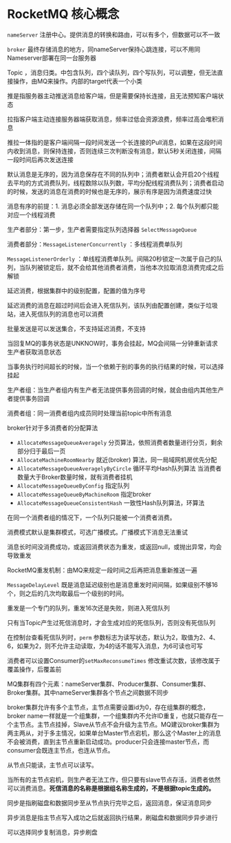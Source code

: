 # RocketMQ 核心概念

`nameServer` 注册中心。提供消息的转换和路由，可以有多个，但数据可以不一致

`broker` 最终存储消息的地方，同nameServer保持心跳连接，可以不用同Nameserver部署在同一台服务器

Topic ，消息归类。中包含队列，四个读队列，四个写队列，可以调整，但无法直接操作，由MQ来操作。内部的target代表一个小类

推是指服务器主动推送消息给客户端，但是需要保持长连接，且无法预知客户端状态

拉指客户端主动连接服务器端获取消息，频率过低会资源浪费，频率过高会堆积消息

推拉一体指的是客户端间隔一段时间发送一个长连接的Pull消息，如果在这段时间内收到消息，则保持连接，否则连续三次判断没有消息，默认5秒关闭连接，间隔一段时间后再次发送连接

默认消息是无序的，因为消息保存在不同的队列中；消费者默认会开启20个线程去平均的方式消费队列，线程数除以队列数，平均分配线程消费队列；消费者启动的时候，发送的消息在消费的时候也是无序的，展示有序是因为消费速度过快

消息有序的前提：1. 消息必须全部发送存储在同一个队列中；2. 每个队列都只能对应一个线程消费

生产者部分：第一步，生产者需要指定队列选择器 `SelectMessageQueue`

消费者部分：`MessageListenerConcurrently` ：多线程消费单队列

`MessageListenerOrderly` ：单线程消费单队列。间隔20秒锁定一次属于自己的队列，当队列被锁定后，就不会给其他消费者消费，当他本次拉取消息消费完成之后解锁

延迟消费，根据集群中的级别配置，配置的值为序号

延迟消费的消息在超过时间后会进入死信队列，该队列由配置创建，类似于垃圾站，进入死信队列的消息也可以消费

批量发送是可以发送集合，不支持延迟消费，不支持

当回复MQ的事务状态是UNKNOW时，事务会挂起，MQ会间隔一分钟重新请求生产者获取消息状态

当事务执行时间超长的时候，当一个依赖于别的事务的执行结果的时候，可以选择挂起

生产者组：当生产者组内有生产者无法提供事务回调的时候，就会由组内其他生产者提供事务回调

消费者组：同一消费者组内成员同时处理当前topic中所有消息



broker针对于多消费者的分配算法

- `AllocateMessageQueueAveragely` 分页算法，依照消费者数量进行分页，剩余部分归于最后一页
- `AllocateMachineRoomNearby` 就近(broker) 算法，同一局域网机房优先分配
- `AllocateMessageQueueAveragelyByCircle` 循环平均Hash队列算法 当消费者数量大于Broker数量时候，就有消费者挂机
- `AllocateMessageQueueByConfig`  指定队列
- `AllocateMessageQueueByMachineRoom` 指定broker
- `AllocateMessageQueueConsistentHash` 一致性Hash队列算法，环算法

在同一个消费者组的情况下，一个队列只能被一个消费者消费。



消费模式默认是集群模式，可选广播模式。广播模式下消息无法重试

消息长时间没消费成功，或返回消费状态为重发，或返回null，或抛出异常，均会导致重发

RocketMQ重发机制：由MQ来规定一段时间之后再把消息重新推送一遍

`MessageDelayLevel` 既是消息延迟级别也是消息重发时间间隔，如果级别不够16个，则之后的几次均取最后一个级别的时间。

重发是一个专门的队列，重发16次还是失败，则进入死信队列

只有当Topic产生过死信消息时，才会生成对应的死信队列，否则没有死信队列

在控制台查看死信队列时，`perm` 参数标志为读写状态，默认为2，取值为2、4、6，如果为2，则不允许主动读取，为4的话不能写入消息，为6可读也可写

消费者可以设置Consumer的`setMaxReconsumeTimes` 修改重试次数，该修改属于覆盖操作，后覆盖前



MQ集群有四个元素：nameServer集群、Producer集群、Consumer集群、Broker集群。其中nameServer集群各个节点之间数据不同步

broker集群允许有多个主节点，主节点需要设置id为0，存在组集群的概念，broker name一样就是一个组集群，一个组集群内不允许ID重复，也就只能存在一个主节点。主节点挂掉，Slave从节点不会升级为主节点。MQ建议broker集群为两主两从，对于多主情况，如果单台Master节点宕机，那么这个Master上的消息不会被消费，直到主节点重新启动成功。producer只会连接master节点，而consumer会既连主节点，也连从节点。

从节点只能读，主节点可以读写。

当所有的主节点宕机，则生产者无法工作，但只要有slave节点存活，消费者依然可以消费消息。**死信消息的名称是根据组名称生成的，不是根据topic生成的。**

同步是指刷磁盘和数据同步至从节点执行完毕之后，返回消息，保证消息同步

异步消息是指主节点写入成功之后就返回执行结果，刷磁盘和数据同步异步进行

可以选择同步复制消息，异步刷盘

